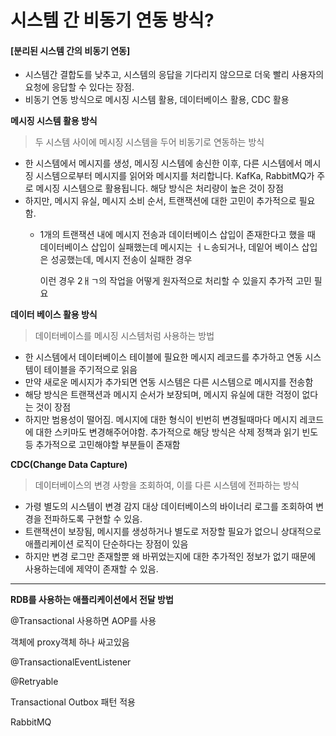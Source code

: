 # 시스템 간 비동기 연동 방식?

#### \[분리된 시스템 간의 비동기 연동]

* 시스템간 결합도를 낮추고, 시스템의 응답을 기다리지 않으므로 더욱 빨리 사용자의 요청에 응답할 수 있다는 장점.
* 비동기 연동 방식으로 메시징 시스템 활용, 데이터베이스 활용, CDC 활용

**메시징 시스템 활용 방식**

> 두 시스템 사이에 메시징 시스템을 두어 비동기로 연동하는 방식

* 한 시스템에서 메시지를 생성, 메시징 시스템에 송신한 이후, 다른 시스템에서 메시징 시스템으로부터 메시지를 읽어와 메시지를 처리합니다. KafKa, RabbitMQ가 주로 메시징 시스템으로 활용됩니다. 해당 방식은 처리량이 높은 것이 장점
* 하지만, 메시지 유실, 메시지 소비 순서, 트랜잭션에 대한 고민이 추가적으로 필요함.
  *   1개의 트랜잭션 내에 메시지 전송과 데이터베이스 삽입이 존재한다고 했을 때 데이터베이스 삽입이 실패했는데 메시지는 ㅓㄴ송되거나, 데잍어 베이스 삽입은 성공했는데, 메시지 전송이 실패한 경우

      이런 경우 2ㅐㄱ의 작업을 어떻게 원자적으로 처리할 수 있을지 추가적 고민 필요

**데이터 베이스 활용 방식**

> 데이터베이스를 메시징 시스템처럼 사용하는 방법

* 한 시스템에서 데이터베이스 테이블에 필요한 메시지 레코드를 추가하고 연동 시스템이 테이블을 주기적으로 읽음
* 만약 새로운 메시지가 추가되면 연동 시스템은 다른 시스템으로 메시지를 전송함
* 해당 방식은 트랜잭션과 메시지 순서가 보장되며, 메시지 유실에 대한 걱정이 없다는 것이 장점
* 하지만 범용성이 떨어짐. 메시지에 대한 형식이 빈번히 변경될때마다 메시지 레코드에 대한 스키마도 변경해주어야함. 추가적으로 해당 방식은 삭제 정책과 읽기 빈도 등 추가적으로 고민해야할 부분들이 존재함

**CDC(Change Data Capture)**

> 데이터베이스의 변경 사항을 조회하여, 이를 다른 시스템에 전파하는 방식

* 가령 별도의 시스템이 변경 감지 대상 데이터베이스의 바이너리 로그를 조회하여 변경을 전파하도록 구현할 수 있음.
* 트랜잭션이 보장됨, 메시지를 생성하거나 별도로 저장할 필요가 없으니 상대적으로 애플리케이션 로직이 단순하다는 장점이 있음
* 하지만 변경 로그만 존재할뿐 왜 바뀌었는지에 대한 추가적인 정보가 없기 때문에 사용하는데에 제약이 존재할 수 있음.

***

**RDB를 사용하는 애플리케이션에서 전달 방법**

@Transactional 사용하면 AOP를 사용

객체에 proxy객체 하나 싸고있음

@TransactionalEventListener

@Retryable

Transactional Outbox 패턴 적용

RabbitMQ
